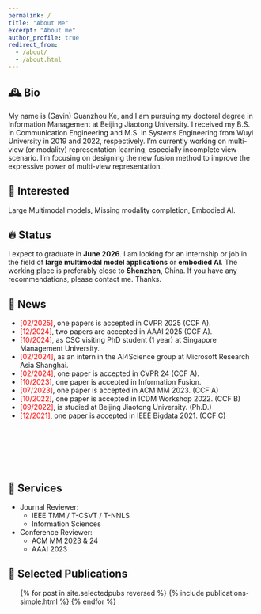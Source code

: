 ```yaml
---
permalink: /
title: "About Me"
excerpt: "About me"
author_profile: true
redirect_from: 
  - /about/
  - /about.html
---
```


🕰️ Bio
---
My name is (Gavin) Guanzhou Ke, and I am pursuing my doctoral degree in Information Management at Beijing Jiaotong University. I received my B.S. in Communication Engineering and M.S. in Systems Engineering from Wuyi University in 2019 and 2022, respectively. I’m currently working on multi-view (or modality) representation learning, especially incomplete view scenario. I’m focusing on designing the new fusion method to improve the expressive power of multi-view representation.


🎯 Interested
---
Large Multimodal models, Missing modality completion, Embodied AI.


🔥 Status
---
I expect to graduate in **June 2026**. I am looking for an internship or job in the field of **large multimodal model applications** or **embodied AI**. The working place is preferably close to **Shenzhen**, China. If you have any recommendations, please contact me. Thanks.


📣 News
---

<ul style="width: auto; height: 300px; overflow: auto">

<li> <span style="color:red">[02/2025]</span>, one papers is accepted in CVPR 2025 (CCF A).
<li> <span style="color:red">[12/2024]</span>, two papers are accepted in AAAI 2025 (CCF A).
<li> <span style="color:red">[10/2024]</span>, as CSC visiting PhD student (1 year) at Singapore Management University.
<li> <span style="color:red">[02/2024]</span>, as an intern in the AI4Science group at Microsoft Research Asia Shanghai.
<li> <span style="color:red">[02/2024]</span>, one paper is accepted in CVPR 24 (CCF A).
<li> <span style="color:red">[10/2023]</span>, one paper is accepted in Information Fusion.
<li> <span style="color:red">[07/2023]</span>, one paper is accepted in ACM MM 2023. (CCF A)
<li> <span style="color:red">[10/2022]</span>, one paper is accepted in ICDM Workshop 2022. (CCF B)
<li> <span style="color:red">[09/2022]</span>, is studied at Beijing Jiaotong University. (Ph.D.)
<li> <span style="color:red">[12/2021]</span>, one paper is accepted in IEEE Bigdata 2021. (CCF C)


</ul>


🤝 Services
---

* Journal Reviewer:
  * IEEE TMM / T-CSVT / T-NNLS
  * Information Sciences
* Conference Reviewer:
  * ACM MM 2023 & 24
  * AAAI 2023



📄 Selected Publications
---

<ul>{% for post in site.selectedpubs reversed %}
    {% include publications-simple.html %}
    <!-- {% include archive-single-cv.html %} -->
  {% endfor %}</ul>
